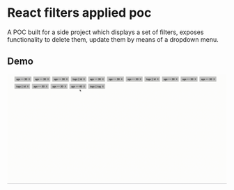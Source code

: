 # React filters applied poc

A POC built for a side project which displays a set of filters, exposes functionality to delete them, update them by means of a dropdown menu.

## Demo

![](https://github.com/jkobjacob/react-filters-applied-poc/blob/master/gif/AppliedFilters.gif)
